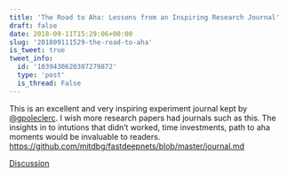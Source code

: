 ```yaml
---
title: 'The Road to Aha: Lessons from an Inspiring Research Journal'
draft: false
date: 2018-09-11T15:29:06+00:00
slug: '201809111529-the-road-to-aha'
is_tweet: true
tweet_info:
  id: '1039430620307279872'
  type: 'post'
  is_thread: False
---
```




This is an excellent and very inspiring experiment journal kept by [@gpoleclerc](https://x.com/gpoleclerc). I wish more research papers had journals such as this. The insights in to intutions that didn’t worked, time investments, path to aha moments would be invaluable to readers. <https://github.com/mitdbg/fastdeepnets/blob/master/journal.md>

[Discussion](https://x.com/sytelus/status/1039430620307279872)
